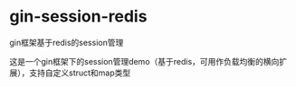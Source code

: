 # gin-session-redis
gin框架基于redis的session管理

这是一个gin框架下的session管理demo（基于redis，可用作负载均衡的横向扩展），支持自定义struct和map类型
